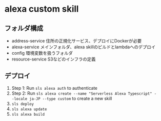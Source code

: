 # alexa custom skill

## フォルダ構成

- address-service
  住所の正規化サービス、デプロイにDockerが必要
- alexa-service
  メインフォルダ、alexa skillのビルドとlambdaへのデプロイ
- config
  環境変数を扱うフォルダ
- resource-service
  S3などのインフラの定義

## デプロイ

1. Step 1: Run `sls alexa auth` to authenticate
2. Step 2: Run `sls alexa create --name "Serverless Alexa Typescript" --locale ja-JP --type custom` to create a new skill
3. `sls deploy`
4. `sls alexa update`
5. `sls alexa build`

